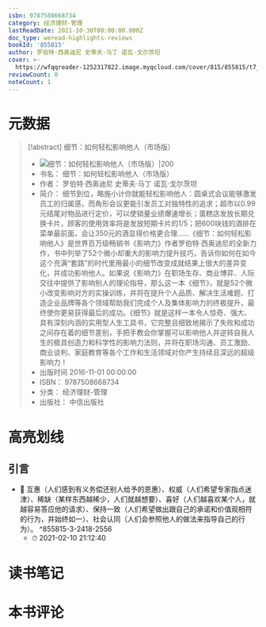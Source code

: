 ```yaml
---
isbn: 9787508668734
category: 经济理财-管理
lastReadDate: 2021-10-30T00:00:00.000Z
doc_type: weread-highlights-reviews
bookId: '855815'
author: 罗伯特·西奥迪尼 史蒂夫·马丁 诺瓦·戈尔茨坦
cover: >-
  https://wfqqreader-1252317822.image.myqcloud.com/cover/815/855815/t7_855815.jpg
reviewCount: 0
noteCount: 1
---
```

# 元数据
> [!abstract] 细节：如何轻松影响他人（市场版）
> - ![ 细节：如何轻松影响他人（市场版）|200](https://wfqqreader-1252317822.image.myqcloud.com/cover/815/855815/t7_855815.jpg)
> - 书名： 细节：如何轻松影响他人（市场版）
> - 作者： 罗伯特·西奥迪尼 史蒂夫·马丁 诺瓦·戈尔茨坦
> - 简介： 细节到位，略施小计你就能轻松影响他人：圆桌式会议能够激发员工的归属感，而角形会议更能引发员工对独特性的追求；超市以0.99元结尾对物品进行定价，可以使销量业绩爆速增长；蛋糕店发放长期兑换卡片，顾客的使用效率将是发放短期卡片的1/5；把600块钱的酒排在菜单最前面，会让350元的酒显得价格更合理……《细节：如何轻松影响他人》是世界百万级畅销书《影响力》作者罗伯特·西奥迪尼的全新力作，书中列举了52个微小却重大的影响力提升技巧，告诉你如何在如今这个充满“套路”的时代里用最小的细节改变成就结果上很大的差异变化，并成功影响他人。如果说《影响力》在职场生存、商业博弈、人际交往中提供了影响别人的理论指导，那么这一本《细节》，就是52个微小改变影响对方的实操训练，并将在提升个人品质、解决生活难题、打造企业品牌等各个领域帮助我们完成个人及集体影响力的终极提升，最终使你更易获得最后的成功。《细节》就是这样一本令人惊奇、强大、具有深刻内涵的实用型人生工具书，它完整且细致地揭示了失败和成功之间存在着的细节差别，手把手教会你掌握可以影响他人并逆转自我人生的极具创造力和科学性的影响力法则，并将在职场沟通、员工激励、商业谈判、家庭教育等各个工作和生活领域对你产生持续且深远的超级影响力！
> - 出版时间 2016-11-01 00:00:00
> - ISBN： 9787508668734
> - 分类： 经济理财-管理
> - 出版社： 中信出版社

# 高亮划线

## 引言


- 📌 互惠（人们感到有义务偿还别人给予的恩惠）、权威（人们希望专家指点迷津）、稀缺（某样东西越稀少，人们就越想要）、喜好（人们越喜欢某个人，就越容易答应他的请求）、保持一致（人们希望做出跟自己的承诺和价值观相符的行为，并始终如一）、社会认同（人们会参照他人的做法来指导自己的行为）。 ^855815-3-2418-2556
    - ⏱ 2021-02-10 21:12:40 
# 读书笔记

# 本书评论
